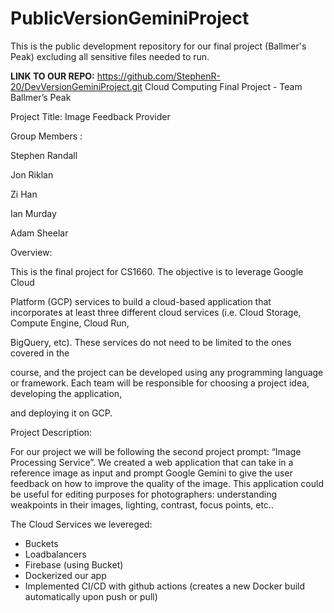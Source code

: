 # PublicVersionGeminiProject
This is the public development repository for our final project (Ballmer's Peak) excluding all sensitive files needed to run.

**LINK TO OUR REPO:**  https://github.com/StephenR-20/DevVersionGeminiProject.git
Cloud Computing Final Project - Team Ballmer’s Peak 

 

Project Title: Image Feedback Provider

Group Members : 

Stephen Randall 

Jon Riklan 

Zi Han 

Ian Murday 

Adam Sheelar 



 

Overview: 

This is the final project for CS1660. The objective is to leverage Google Cloud 

Platform (GCP) services to build a cloud-based application that incorporates at least three different cloud services (i.e. Cloud Storage, Compute Engine, Cloud Run, 

BigQuery, etc). These services do not need to be limited to the ones covered in the 

course, and the project can be developed using any programming language or framework. Each team will be responsible for choosing a project idea, developing the application, 

and deploying it on GCP. 

Project Description: 

For our project we will be following the second project prompt: “Image Processing Service”. We created a web application that can take in a reference image as input and prompt Google Gemini to give the user feedback on how to improve the quality of the image. This application could be useful for editing purposes for photographers: understanding weakpoints in their images, lighting, contrast, focus points, etc.. 

The Cloud Services we levereged: 
- Buckets
- Loadbalancers
- Firebase (using Bucket)
- Dockerized our app
- Implemented CI/CD with github actions (creates a new Docker build automatically upon push or pull)


